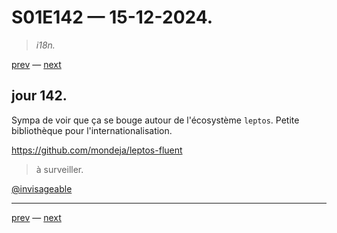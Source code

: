 # S01E142 — 15-12-2024.

> *i18n.*

[prev](S01E141-16-12-2024.md) — [next](S01E01-29-07-2024.md)     

## jour 142.

Sympa de voir que ça se bouge autour de l'écosystème `leptos`. Petite bibliothèque pour l'internationalisation.

https://github.com/mondeja/leptos-fluent

> à surveiller.

[@invisageable](https://twitter.com/invisageable)   

---

[prev](S01E141-16-12-2024.md) — [next](S01E01-29-07-2024.md)   
